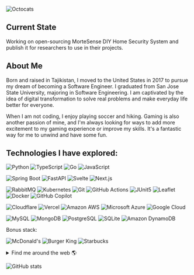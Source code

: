 <!-- https://github.com/github -->

![Octocats](https://github.com/shohinsan/shohinsan/assets/22685770/7fc375d0-ce33-472f-afbd-503f27efaab7)

## Current State 

Working on open-sourcing MorteSense DIY Home Security System and publish it for researchers to use in their projects.

## About Me 
Born and raised in Tajikistan, I moved to the United States in 2017 to pursue my dream of becoming a Software Engineer. I graduated from San Jose State University, majoring in Software Engineering. I am captivated by the idea of digital transformation to solve real problems and make everyday life better for everyone.

When I am not coding, I enjoy playing soccer and hiking. Gaming is also another passion of mine, and I'm always looking for ways to add more excitement to my gaming experience or improve my skills. It's a fantastic way for me to unwind and have some fun.

## Technologies I have explored:

<!-- https://badges.pages.dev/?q=FastApi -->

![Python](https://img.shields.io/badge/Python-3776AB?logo=python&logoColor=fff&style=flat)
![TypeScript](https://img.shields.io/badge/TypeScript-3178C6?logo=typescript&logoColor=fff&style=flat)
![Go](https://img.shields.io/badge/Go-00ADD8?logo=go&logoColor=fff&style=flat)
![JavaScript](https://img.shields.io/badge/JavaScript-F7DF1E?logo=javascript&logoColor=000&style=flat)

![Spring Boot](https://img.shields.io/badge/Spring%20Boot-6DB33F?logo=springboot&logoColor=fff&style=flat)
![FastAPI](https://img.shields.io/badge/FastAPI-009688?logo=fastapi&logoColor=fff&style=flat)
![Svelte](https://img.shields.io/badge/Svelte-FF3E00?logo=svelte&logoColor=fff&style=flat)
![Next.js](https://img.shields.io/badge/Next.js-000?logo=nextdotjs&logoColor=fff&style=flat)

![RabbitMQ](https://img.shields.io/badge/RabbitMQ-F60?logo=rabbitmq&logoColor=fff&style=flat)
![Kubernetes](https://img.shields.io/badge/Kubernetes-326CE5?logo=kubernetes&logoColor=fff&style=flat)
![Git](https://img.shields.io/badge/Git-F05032?logo=git&logoColor=fff&style=flat)
![GitHub Actions](https://img.shields.io/badge/GitHub%20Actions-2088FF?logo=githubactions&logoColor=fff&style=flat)
![JUnit5](https://img.shields.io/badge/JUnit5-25A162?logo=junit5&logoColor=fff&style=flat)
![Leaflet](https://img.shields.io/badge/Leaflet-199900?logo=leaflet&logoColor=fff&style=flat)
![Docker](https://img.shields.io/badge/Docker-2496ED?logo=docker&logoColor=fff&style=flat)
![GitHub Copilot](https://img.shields.io/badge/GitHub%20Copilot-000?logo=githubcopilot&logoColor=fff&style=flat)

![Cloudflare](https://img.shields.io/badge/Cloudflare-F38020?logo=cloudflare&logoColor=fff&style=flat)
![Vercel](https://img.shields.io/badge/Vercel-000?logo=vercel&logoColor=fff&style=flat)
![Amazon AWS](https://img.shields.io/badge/Amazon%20AWS-232F3E?logo=amazonaws&logoColor=fff&style=flat)
![Microsoft Azure](https://img.shields.io/badge/Microsoft%20Azure-0078D4?logo=microsoftazure&logoColor=fff&style=flat)
![Google Cloud](https://img.shields.io/badge/Google%20Cloud-4285F4?logo=googlecloud&logoColor=fff&style=flat)

![MySQL](https://img.shields.io/badge/MySQL-4479A1?logo=mysql&logoColor=fff&style=flat)
![MongoDB](https://img.shields.io/badge/MongoDB-47A248?logo=mongodb&logoColor=fff&style=flat)
![PostgreSQL](https://img.shields.io/badge/PostgreSQL-4169E1?logo=postgresql&logoColor=fff&style=flat)
![SQLite](https://img.shields.io/badge/SQLite-003B57?logo=sqlite&logoColor=fff&style=flat)
![Amazon DynamoDB](https://img.shields.io/badge/Amazon%20DynamoDB-4053D6?logo=amazondynamodb&logoColor=fff&style=flat)

Bonus stack:

![McDonald's](https://img.shields.io/badge/McDonald's-FBC817?logo=mcdonalds&logoColor=000&style=flat)
![Burger King](https://img.shields.io/badge/Burger%20King-D62300?logo=burgerking&logoColor=fff&style=flat)
![Starbucks](https://img.shields.io/badge/Starbucks-006241?logo=starbucks&logoColor=fff&style=flat)

<details> 
	<summary>Find me around the web 🌎</summary>
	<br>
		<ul>
				<li><a href="https://t.me/shohinsan">Telegram Messenger</a></li>
				<li><a href="https://twitter.com/ShohinAbd">X Account</a></li>
				<li><a href="https://www.instagram.com/shohin.abd/">Instagram Account</a></li>
        <li><a href="https://www.linkedin.com/in/shohin-abdulkhamidov/">LinkedIn Account</a></li>
        <li><a href="https://steamcommunity.com/profiles/76561198390631558//">Steam Account</a></li>
		</ul>
</details>

![GitHub stats](https://github-readme-stats.vercel.app/api?username=shohinsan&show_icons=true)
